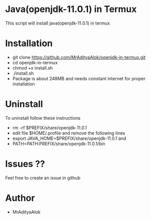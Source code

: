 # Java(openjdk-11.0.1) in Termux
This script will install java(openjdk-11.0.1) in termux
# Installation
- git clone https://github.com/MrAdityaAlok/openjdk-in-termux.git
- cd openjdk-in-termux
- chmod +x install.sh
- ./install.sh
- Package is about 248MB and needs constant internet for proper installation

# Uninstall
To uninstall follow these instructions 
- rm -rf $PREFIX/share/openjdk-11.0.1 
- edit file $HOME/.profile and remove the following lines 
- export JAVA_HOME=$PREFIX/share/openjdk-11.0.1 and
- PATH=$PATH:$PREFIX/share/openjdk-11.0.1/bin

# Issues ??
Feel free to create an issue in github

# Author
- MrAdityaAlok

